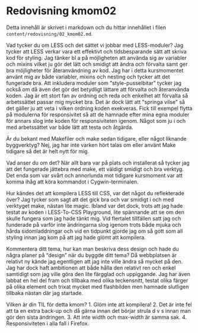 ---
---
Redovisning kmom02
=========================

Detta innehåll är skrivet i markdown och du hittar innehållet i filen `content/redovisning/02_kmom02.md`.

Vad tycker du om LESS och det sättet vi jobbar med LESS-moduler?
Jag tycker att LESS verkar vara ett effektivt och tidsbesparande sätt att skriva kod för styling. Jag tänker bl a på möjligheten att använda sig av variabler och mixins vilket ju gör det lätt och smidigt att ändra och förvalta samt ger bra möjligheter för återanvändning av kod. Jag har i detta kursmomentet använt mig av både variabler, mixins och nesting och tycker att det fungerade bra. Att inkludera moduler som "style-pusselbitar" tycker jag också om då även det gör det betydligt lättare att förvalta och återanvända koden. Jag är ett stort fan av ordning och reda och enkelhet att förvalta så arbetssättet passar mig mycket bra. Det är dock lätt att "springa vilse" så det gäller ju att veta i vilken ordning koden exekveras. Fick till exempel flytta på modulerna för responsivitet så att de hamnade efter mina egna moduler för annars slog inte koden för responsiviteten igenom. Något som ju i och med arbetssättet var både lätt att testa och åtgärda.

Är du bekant med Makefiler och make sedan tidigare, eller något liknande byggverktyg?
Nej, jag har inte varken hört talas om eller använt Make tidigare så det är helt nytt för mig.

Vad anser du om det?
När allt bara var på plats och installerat så tycker jag att det fungerade jättebra med make, ett väldigt smidigt och bra verktyg. Det enda som var svårt och annorlunda mot tidigare kursmoment var att komma ihåg att köra kommandot i Cygwin-terminalen.

Hur kändes det att kompilera LESS till CSS, var det något du reflekterade över?
Jag tycker som sagt att det gick bra och var smidigt i och med verktyget make, nästan lite magic. Ibland var det dock, trots att jag hade testat av koden i LESS-To-CSS Playground, lite spännande att se om den skulle fungera som jag hade tänkt mig. Vid flertalet tillfällen satt jag och funderade på varför inte ändringarna slog igenom trots både mjuka och hårda sidomladdningar och vid en tidpunkt gjorde jag om så gott som all styling innan jag kom på att jag hade glömt att kompilera.

Kommentera ditt tema, hur kan man beskriva dess design och hade du några planer på “design” när du byggde ditt tema?
Då webbplatsen är relativt ny kände jag egentligen att jag inte ville ändra så mycket på den. Jag har dock haft ambitionen att både hålla den relativt ren och enkel samtidigt som jag ville göra den lite färgglad och uppiggande. Jag har även labbat en hel del fram och tillbaka med olika teckensnitt, testat olika färger på olika element och trixat mycket med flashbilden men hamnade slutligen tillbaka nästan där jag startade.

Vilken är din TIL för detta kmom? 1. Glöm inte att kompilera! 2. Det är inte fel att ta en extra back-up och då gärna innan det börjar strula d v s innan man gör den sista ändringen. 3. Att inte width och max-width är samma sak. 4. Responsiviteten i alla fall i Firefox.
